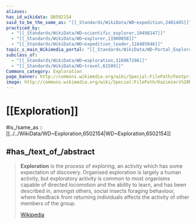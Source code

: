 ```yaml
---
aliases:
has_id_wikidata: Q6502154
said_to_be_the_same_as: "[[_Standards/WikiData/WD~expedition,2401485]]"
practiced_by:
  - "[[_Standards/WikiData/WD~scientific_explorer,10498147]]"
  - "[[_Standards/WikiData/WD~explorer,11900058]]"
  - "[[_Standards/WikiData/WD~expedition_leader,116485046]]"
topic_s_main_Wikimedia_portal: "[[_Standards/WikiData/WD~Portal_Exploration,18857150]]"
subclass_of:
  - "[[_Standards/WikiData/WD~exploration,116967296]]"
  - "[[_Standards/WikiData/WD~travel,61509]]"
Commons_category: Exploration
page_banner: http://commons.wikimedia.org/wiki/Special:FilePath/Footprints%20Banner.jpg
image: http://commons.wikimedia.org/wiki/Special:FilePath/Kazimierz%20Nowak%20in%20jungle%202.jpg
---
```


# [[Exploration]] 

#is_/same_as :: [[../../WikiData/WD~Exploration,6502154|WD~Exploration,6502154]] 

## #has_/text_of_/abstract 

> **Exploration** is the process of exploring, an activity which has some expectation of discovery. 
> Organised exploration is largely a human activity, 
> but exploratory activity is common to most organisms capable of directed locomotion 
> and the ability to learn, and has been described in, amongst others, social insects foraging behaviour, where feedback from returning individuals affects the activity of other members of the group.
>
> [Wikipedia](https://en.wikipedia.org/wiki/Exploration) 

